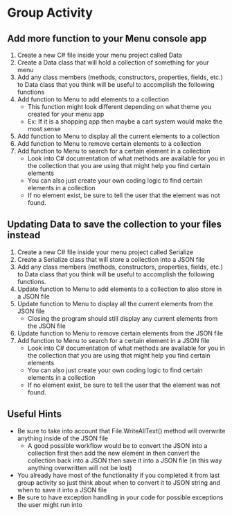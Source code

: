 # Group Activity

## Add more function to your Menu console app
1. Create a new C# file inside your menu project called Data
2. Create a Data class that will hold a collection of something for your menu
3. Add any class members (methods, constructors, properties, fields, etc.) to Data class that you think will be useful to accomplish the following functions 
3. Add function to Menu to add elements to a collection
    * This function might look different depending on what theme you created for your menu app
    * Ex: If it is a shopping app then maybe a cart system would make the most sense
4. Add function to Menu to display all the current elements to a collection
5. Add function to Menu to remove certain elements to a collection
6. Add function to Menu to search for a certain element in a collection
    * Look into C# documentation of what methods are available for you in the collection that you are using that might help you find certain elements
    * You can also just create your own coding logic to find certain elements in a collection
    * If no element exist, be sure to tell the user that the element was not found.

## Updating Data to save the collection to your files instead
1. Create a new C# file inside your menu project called Serialize
2. Create a Serialize class that will store a collection into a JSON file
3. Add any class members (methods, constructors, properties, fields, etc.) to Data class that you think will be useful to accomplish the following functions. 
3. Update function to Menu to add elements to a collection to also store in a JSON file
4. Update function to Menu to display all the current elements from the JSON file
    * Closing the program should still display any current elements from the JSON file
5. Update function to Menu to remove certain elements from the JSON file
6. Add function to Menu to search for a certain element in a JSON file
    * Look into C# documentation of what methods are available for you in the collection that you are using that might help you find certain elements
    * You can also just create your own coding logic to find certain elements in a collection
    * If no element exist, be sure to tell the user that the element was not found.
## Useful Hints
* Be sure to take into account that File.WriteAllText() method will overwrite anything inside of the JSON file
    * A good possible workflow would be to convert the JSON into a collection first then add the new element in then convert the collection back into a JSON then save it into a JSON file (in this way anything overwritten will not be lost)
* You already have most of the functionality if you completed it from last group activity so just think about when to convert it to JSON string and when to save it into a JSON file
* Be sure to have exception handling in your code for possible exceptions the user might run into
